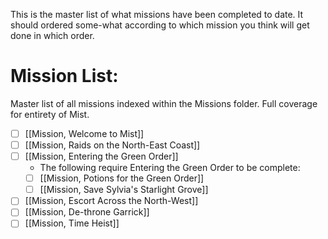 This is the master list of what missions have been completed to date. It should ordered some-what according to which mission you think will get done in which order. 

# Mission List:
Master list of all missions indexed within the Missions folder. Full coverage for entirety of Mist.
- [ ] [[Mission, Welcome to Mist]]
- [ ] [[Mission, Raids on the North-East Coast]]
- [ ] [[Mission, Entering the Green Order]]
	- The following require Entering the Green Order to be complete:
	- [ ] [[Mission, Potions for the Green Order]]
	- [ ] [[Mission, Save Sylvia's Starlight Grove]]
- [ ] [[Mission, Escort Across the North-West]]
- [ ] [[Mission, De-throne Garrick]]
- [ ] [[Mission, Time Heist]]